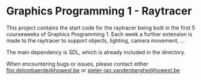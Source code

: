 # Graphics Programming 1 - Raytracer

This project contains the start code for the raytracer being built in the first 5 courseweeks of Graphics Programming 1. Each week a further extension is made to the raytracer to support objects, lighting, camera movement, ...

The main dependency is SDL, which is already included in the directory.

When encountering bugs or issues, please contact either flor.delombaerde@howest.be or pieter-jan.vandenberghe@howest.be
